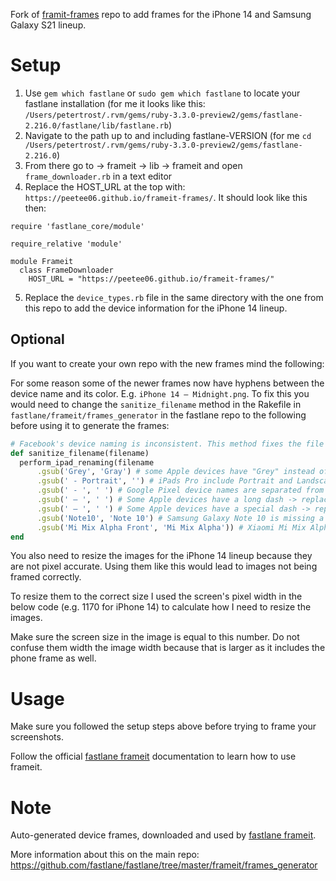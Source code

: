 Fork of [framit-frames](https://github.com/fastlane/frameit-frames) repo to add frames for the iPhone 14 and Samsung Galaxy S21 lineup.

# Setup
1. Use `gem which fastlane` or `sudo gem which fastlane` to locate your fastlane installation (for me it looks like this: `/Users/petertrost/.rvm/gems/ruby-3.3.0-preview2/gems/fastlane-2.216.0/fastlane/lib/fastlane.rb`)
2. Navigate to the path up to and including fastlane-VERSION (for me `cd /Users/petertrost/.rvm/gems/ruby-3.3.0-preview2/gems/fastlane-2.216.0`)
3. From there go to -> frameit -> lib -> frameit and open `frame_downloader.rb` in a text editor
4. Replace the HOST_URL at the top with: `https://peetee06.github.io/frameit-frames/`. It should look like this then:
```
require 'fastlane_core/module'

require_relative 'module'

module Frameit
  class FrameDownloader
    HOST_URL = "https://peetee06.github.io/frameit-frames/"

```
5. Replace the `device_types.rb` file in the same directory with the one from this repo to add the device information for the iPhone 14 lineup.


## Optional
If you want to create your own repo with the new frames mind the following:  

For some reason some of the newer frames now have hyphens between the device name and its color. E.g. `iPhone 14 – Midnight.png`. To fix this you would need to change the `sanitize_filename` method in the Rakefile in `fastlane/frameit/frames_generator` in the fastlane repo to the following before using it to generate the frames:
```ruby
# Facebook's device naming is inconsistent. This method fixes the file names.
def sanitize_filename(filename)
  perform_ipad_renaming(filename
      .gsub('Grey', 'Gray') # some Apple devices have "Grey" instead of "Gray" color -> unify
      .gsub(' - Portrait', '') # iPads Pro include Portrait and Landscape - we just need Portrait; Landscape filtered via DEVICES_TO_SKIP
      .gsub(' - ', ' ') # Google Pixel device names are separated from their colors by a dash -> remove
      .gsub(' — ', ' ') # Some Apple devices have a long dash -> replace
      .gsub(' – ', ' ') # Some Apple devices have a special dash -> replace)
      .gsub('Note10', 'Note 10') # Samsung Galaxy Note 10 is missing a space in "Note10"
      .gsub('Mi Mix Alpha Front', 'Mi Mix Alpha')) # Xiaomi Mi Mix Alpha contains the words "Front", "Back" and "Side" => back and side are filtered via DEVICES_TO_SKIP, "Front" removed from the name here
end
```

You also need to resize the images for the iPhone 14 lineup because they are not pixel accurate. Using them like this would lead to images not being framed correctly. 

To resize them to the correct size I used the screen's pixel width in the below code (e.g. 1170 for iPhone 14) to calculate how I need to resize the images. 

Make sure the screen size in the image is equal to this number. Do not confuse them width the image width because that is larger as it includes the phone frame as well.


# Usage
Make sure you followed the setup steps above before trying to frame your screenshots. 

Follow the official [fastlane frameit](https://docs.fastlane.tools/actions/frameit/) documentation to learn how to use frameit.

# Note

Auto-generated device frames, downloaded and used by [fastlane frameit](https://fastlane.tools).

More information about this on the main repo: https://github.com/fastlane/fastlane/tree/master/frameit/frames_generator
